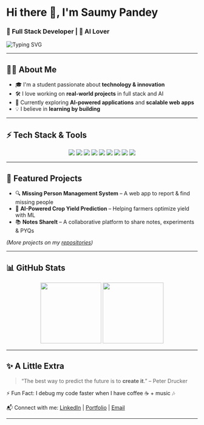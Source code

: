 # Hi there 👋, I'm **Saumy Pandey**

### 🚀 Full Stack Developer | 🤖 AI Lover

![Typing SVG](https://readme-typing-svg.herokuapp.com?font=Fira+Code\&size=22\&duration=3000\&pause=1000\&color=F7B93E\&width=500\&lines=Building+Projects+that+Matter;Exploring+Full+Stack+and+AI;Always+Learning+%F0%9F%9A%80)

---

## 👨‍💻 About Me

* 🎓 I'm a student passionate about **technology & innovation**
* 🛠️ I love working on **real-world projects** in full stack and AI
* 🌱 Currently exploring **AI-powered applications** and **scalable web apps**
* 💡 I believe in **learning by building**

---

## ⚡ Tech Stack & Tools

<p align="center">
  <img src="https://img.shields.io/badge/HTML5-E34F26?style=for-the-badge&logo=html5&logoColor=white"/>
  <img src="https://img.shields.io/badge/CSS3-1572B6?style=for-the-badge&logo=css3&logoColor=white"/>
  <img src="https://img.shields.io/badge/JavaScript-F7DF1E?style=for-the-badge&logo=javascript&logoColor=black"/>
  <img src="https://img.shields.io/badge/React-61DAFB?style=for-the-badge&logo=react&logoColor=black"/>
  <img src="https://img.shields.io/badge/Node.js-43853D?style=for-the-badge&logo=node.js&logoColor=white"/>
  <img src="https://img.shields.io/badge/Express.js-000000?style=for-the-badge&logo=express&logoColor=white"/>
  <img src="https://img.shields.io/badge/MongoDB-4EA94B?style=for-the-badge&logo=mongodb&logoColor=white"/>
  <img src="https://img.shields.io/badge/MySQL-4479A1?style=for-the-badge&logo=mysql&logoColor=white"/>
  <img src="https://img.shields.io/badge/Python-3776AB?style=for-the-badge&logo=python&logoColor=white"/>
</p>

---

## 📌 Featured Projects

* 🔍 **Missing Person Management System** – A web app to report & find missing people
* 🌾 **AI-Powered Crop Yield Prediction** – Helping farmers optimize yield with ML
* 📚 **Notes ShareIt** – A collaborative platform to share notes, experiments & PYQs

*(More projects on my [repositories](https://github.com/your-username))*

---

## 📊 GitHub Stats

<p align="center">
  <img src="https://github-readme-stats.vercel.app/api?username=your-username&show_icons=true&theme=tokyonight" height="160"/>
  <img src="https://github-readme-streak-stats.herokuapp.com/?user=your-username&theme=tokyonight" height="160"/>
</p>

---

## ✨ A Little Extra

> “The best way to predict the future is to **create it**.” – Peter Drucker

⚡ Fun Fact: I debug my code faster when I have coffee ☕ + music 🎶

📬 Connect with me: [LinkedIn](#https://www.linkedin.com/in/saumy-pandey-671745378/) | [Portfolio](#) | [Email](saumypandey.tech@gmail.com)

---
